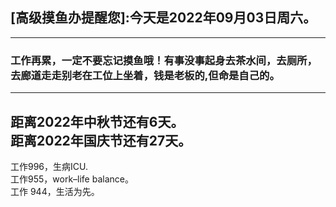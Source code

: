 ## [高级摸鱼办提醒您]:今天是2022年09月03日周六。
---
### 工作再累，一定不要忘记摸鱼哦！有事没事起身去茶水间，去厕所，去廊道走走别老在工位上坐着，钱是老板的,但命是自己的。
---
距离2022年中秋节还有6天。  
距离2022年国庆节还有27天。  
---
工作996，生病ICU.  
工作955，work–life balance。  
工作 944，生活为先。